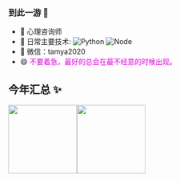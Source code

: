 ### 到此一游 👋

<!--
**tamya2020/tamya2020** is a ✨ _special_ ✨ repository because its `README.md` (this file) appears on your GitHub profile.

Here are some ideas to get you started:

- 🔭 I’m currently working on ...
- 🌱 I’m currently learning ...
- 👯 I’m looking to collaborate on ...
- 🤔 I’m looking for help with ...
- 💬 Ask me about ...
- 📫 How to reach me: ...
- 😄 Pronouns: ...
- ⚡ Fun fact: ...
-->

- 🔭 心理咨询师
- 🚀 日常主要技术:
  ![Python](https://img.shields.io/badge/-Python-8fcfd1?style=plastic&logo=Python)
  ![Node](https://img.shields.io/badge/-JavaScript-black?style=plastic&logo=javascript)
- 💬 微信：tamya2020
- 😄 <font color="#dd00dd">不要着急，最好的总会在最不经意的时候出现。</font>

## 今年汇总 ✨

<img align="" height="137px" src="https://github-readme-stats.vercel.app/api?username=tamya2020&hide_title=true&hide_border=true&show_icons=true&include_all_commits=true&line_height=21&bg_color=0,EC6C6C,FFD479,FFFC79,73FA79&theme=graywhite&locale=cn" /><img align="" height="137px" src="https://github-readme-stats.vercel.app/api/top-langs/?username=tamya2020&hide_title=true&hide_border=true&layout=compact&bg_color=0,73FA79,73FDFF,D783FF&theme=graywhite&locale=cn" />
